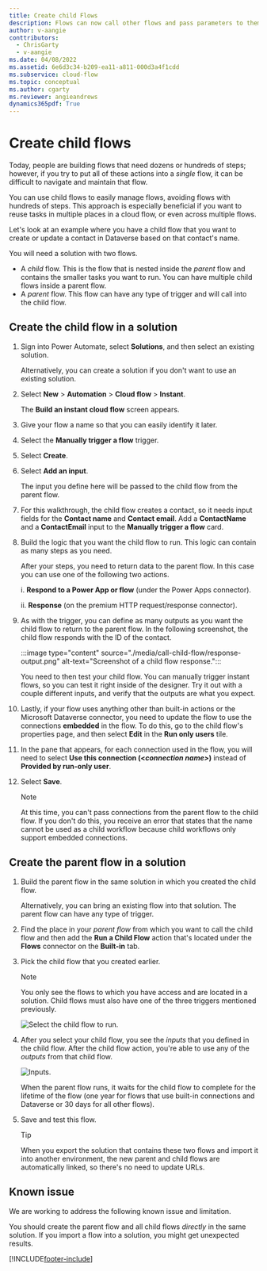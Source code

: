 ```yaml
---
title: Create child Flows
description: Flows can now call other flows and pass parameters to them.
author: v-aangie
conttributors:
  - ChrisGarty
  - v-aangie
ms.date: 04/08/2022
ms.assetid: 6e6d3c34-b209-ea11-a811-000d3a4f1cdd
ms.subservice: cloud-flow
ms.topic: conceptual
ms.author: cgarty
ms.reviewer: angieandrews
dynamics365pdf: True
---
```

# Create child flows

Today, people are building flows that need dozens or hundreds of steps; however, if you try to put all of these actions into a *single* flow, it can be difficult to navigate and maintain that flow.

You can use child flows to easily manage flows, avoiding flows with hundreds of steps. This approach is especially beneficial if you want to reuse tasks in multiple places in a cloud flow, or even across multiple flows.

Let's look at an example where you have a child flow that you want to create or update a contact in Dataverse based on that contact's name.

You will need a solution with two flows.

- A *child* flow. This is the flow that is nested inside the *parent* flow and contains the smaller tasks you want to run. You can have multiple child flows inside a parent flow.
- A *parent* flow. This flow can have any type of trigger and will call into the child flow.

## Create the child flow in a solution

1. Sign into Power Automate, select **Solutions**, and then select an existing solution.

   Alternatively, you can create a solution if you don't want to use an existing solution.

1. Select **New** > **Automation** > **Cloud flow** > **Instant**.

   The **Build an instant cloud flow** screen appears.

1. Give your flow a name so that you can easily identify it later.
1. Select the **Manually trigger a flow** trigger.
1. Select **Create**.

1. Select **Add an input**.

    The input you define here will be passed to the child flow from the parent flow.

1. For this walkthrough, the child flow creates a contact, so it needs input fields for the **Contact name** and **Contact email**. Add a **ContactName** and a **ContactEmail** input to the **Manually trigger a flow** card.

1. Build the logic that you want the child flow to run. This logic can contain as many steps as you need.

   After your steps, you need to return data to the parent flow. In this case you can use one of the following two actions.

   i. **Respond to a Power App or flow** (under the Power Apps connector).

   ii. **Response** (on the premium HTTP request/response connector).

1. As with the trigger, you can define as many outputs as you want the child flow to return to the parent flow. In the following screenshot, the child flow responds with the ID of the contact.

    :::image type="content" source="./media/call-child-flow/response-output.png" alt-text="Screenshot of a child flow response.":::


   You need to then test your child flow. You can manually trigger instant flows, so you can test it right inside of the designer. Try it out with a couple different inputs, and verify that the outputs are what you expect.

1. Lastly, if your flow uses anything other than built-in actions or the Microsoft Dataverse connector, you need to update the flow to use the connections **embedded** in the flow. To do this, go to the child flow's properties page, and then select **Edit** in the **Run only users** tile.

1. In the pane that appears, for each connection used in the flow, you will need to select **Use this connection (<_connection name>_)** instead of **Provided by run-only user**.

1. Select **Save**.

   > [!NOTE]
   > At this time, you can't pass connections from the parent flow to the child flow. If you don't do this, you receive an error that states that the name cannot be used as a child workflow because child workflows only support embedded connections.

## Create the parent flow in a solution

1. Build the parent flow in the same solution in which you created the child flow.

   Alternatively, you can bring an existing flow into that solution. The parent flow can have any type of trigger.

1. Find the place in your *parent flow* from which you want to call the child flow and then add the **Run a Child Flow** action that's located under the **Flows** connector on the **Built-in** tab.

1. Pick the child flow that you created earlier.

   > [!NOTE]
   > You only see the flows to which you have access and are located in a solution. Child flows must also have one of the three triggers mentioned previously.

   ![Select the child flow to run.](./media/call-child-flow/select-child-flow.png "Select the child flow to run")

1. After you select your child flow, you see the _inputs_ that you defined in the child flow. After the child flow action, you're able to use any of the _outputs_ from that child flow.

   ![Inputs.](./media/call-child-flow/view-child-flow-input.png "Inputs")

   When the parent flow runs, it waits for the child flow to complete for the lifetime of the flow (one year for flows that use built-in connections and Dataverse or 30 days for all other flows).

1. Save and test this flow.

   > [!TIP]
   > When you export the solution that contains these two flows and import it into another environment, the new parent and child flows are automatically linked, so there's no need to update URLs.

## Known issue

We are working to address the following known issue and limitation.

You should create the parent flow and all child flows *directly* in the same solution. If you import a flow into a solution, you might get unexpected results.

[!INCLUDE[footer-include](includes/footer-banner.md)]
